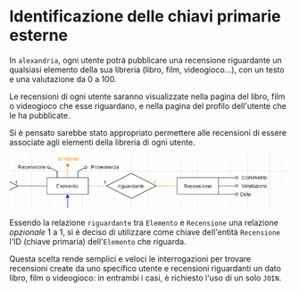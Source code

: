# Identificazione delle chiavi primarie esterne

In `alexandria`, ogni utente potrà pubblicare una recensione riguardante un qualsiasi elemento della sua libreria (libro, film, videogioco...), con un testo e una valutazione da 0 a 100. 

Le recensioni di ogni utente saranno visualizzate nella pagina del libro, film o videogioco che esse riguardano, e nella pagina del profilo dell'utente che le ha pubblicate.

Si è pensato sarebbe stato appropriato permettere alle recensioni di essere associate agli elementi della libreria di ogni utente.

![](/img/chiaveprimariaesterna.png)

Essendo la relazione `riguardante` tra `Elemento` e `Recensione` una relazione _opzionale_ 1 a 1, si è deciso di utilizzare come chiave dell'entità `Recensione` l'ID (chiave primaria) dell'`Elemento` che riguarda.

Questa scelta rende semplici e veloci le interrogazioni per trovare recensioni create da uno specifico utente e recensioni riguardanti un dato libro, film o videogioco: in entrambi i casi, è richiesto l'uso di un solo `JOIN`.
